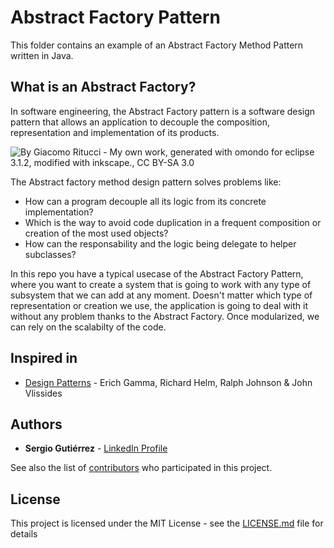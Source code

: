 # Abstract Factory Pattern

This folder contains an example of an Abstract Factory Method Pattern written in Java.

## What is an Abstract Factory?

In software engineering, the Abstract Factory pattern is a software design pattern that allows an application to decouple the composition, representation and implementation of its products.

![By Giacomo Ritucci - My own work, generated with omondo for eclipse 3.1.2, modified with inkscape., CC BY-SA 3.0](https://en.wikipedia.org/wiki/Abstract_factory_pattern#/media/File:Abstract_factory_UML.svg)

The Abstract factory method design pattern solves problems like:

* How can a program decouple all its logic from its concrete implementation?
* Which is the way to avoid code duplication in a frequent composition or creation of the most used objects?
* How can the responsability and the logic being delegate to helper subclasses?

In this repo you have a typical usecase of the Abstract Factory Pattern, where you want to create a system that is going to work with any type of subsystem that we can add at any moment. Doesn't matter which type of representation or creation we use, the application is going to deal with it without any problem thanks to the Abstract Factory. Once modularized, we can rely on the scalabilty of the code.

## Inspired in

- [Design Patterns](https://www.oreilly.com/library/view/design-patterns-elements/0201633612/) - Erich Gamma, Richard Helm, Ralph Johnson & John Vlissides


## Authors

* **Sergio Gutiérrez** - [LinkedIn Profile](https://www.linkedin.com/in/sergiogutierrezvillalba/)

See also the list of [contributors](https://github.com/SergioGutierrezVillalba/DesignPatterns/graphs/contributors) who participated in this project.

## License

This project is licensed under the MIT License - see the [LICENSE.md](https://github.com/SergioGutierrezVillalba/DesignPatterns/blob/master/LICENSE) file for details